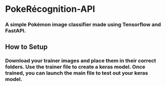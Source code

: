 # PokeRécognition-API

### A simple Pokémon image classifier made using Tensorflow and FastAPI.


## How to Setup

### Download your trainer images and place them in their correct folders. Use the trainer file to create  a keras model. Once trained, you can launch the main file to test out your keras model.
